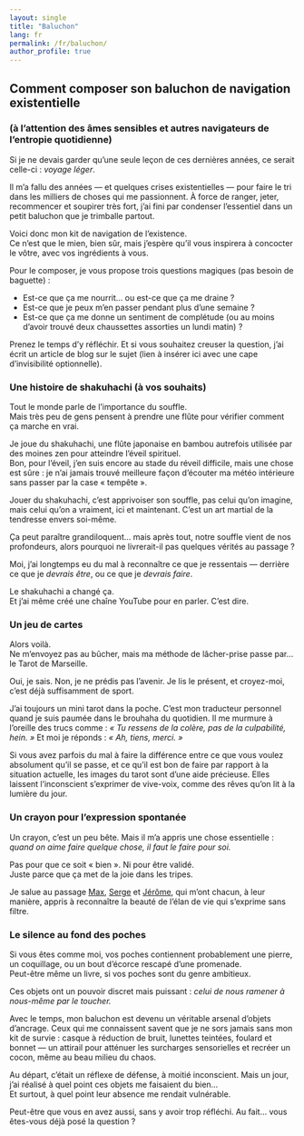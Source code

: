 ```yaml
---
layout: single
title: "Baluchon"
lang: fr
permalink: /fr/baluchon/
author_profile: true
---
```


## Comment composer son baluchon de navigation existentielle 
### (à l’attention des âmes sensibles et autres navigateurs de l’entropie quotidienne)

Si je ne devais garder qu’une seule leçon de ces dernières années, ce serait celle-ci : _voyage léger_.

Il m’a fallu des années — et quelques crises existentielles — pour faire le tri dans les milliers de choses qui me passionnent. À force de ranger, jeter, recommencer et soupirer très fort, j’ai fini par condenser l’essentiel dans un petit baluchon que je trimballe partout.  

Voici donc mon kit de navigation de l’existence. <br />
Ce n’est que le mien, bien sûr, mais j’espère qu’il vous inspirera à concocter le vôtre, avec vos ingrédients à vous.

Pour le composer, je vous propose trois questions magiques (pas besoin de baguette) : <br />
- Est-ce que ça me nourrit… ou est-ce que ça me draine ?
- Est-ce que je peux m’en passer pendant plus d’une semaine ?
- Est-ce que ça me donne un sentiment de complétude (ou au moins d’avoir trouvé deux chaussettes assorties un lundi matin) ?

Prenez le temps d’y réfléchir. Et si vous souhaitez creuser la question, j’ai écrit un article de blog sur le sujet (lien à insérer ici avec une cape d’invisibilité optionnelle).

### Une histoire de shakuhachi (à vos souhaits)

Tout le monde parle de l’importance du souffle. <br />
Mais très peu de gens pensent à prendre une flûte pour vérifier comment ça marche en vrai.

Je joue du shakuhachi, une flûte japonaise en bambou autrefois utilisée par des moines zen pour atteindre l’éveil spirituel. <br />
Bon, pour l’éveil, j’en suis encore au stade du réveil difficile, mais une chose est sûre : je n’ai jamais trouvé meilleure façon d’écouter ma météo intérieure sans passer par la case « tempête ».

Jouer du shakuhachi, c’est apprivoiser son souffle, pas celui qu’on imagine, mais celui qu’on a vraiment, ici et maintenant. C’est un art martial de la tendresse envers soi-même.

Ça peut paraître grandiloquent… mais après tout, notre souffle vient de nos profondeurs, alors pourquoi ne livrerait-il pas quelques vérités au passage ?

Moi, j’ai longtemps eu du mal à reconnaître ce que je ressentais — derrière ce que je _devrais être_, ou ce que je _devrais faire_.

Le shakuhachi a changé ça. <br />
Et j’ai même créé une chaîne YouTube pour en parler. C’est dire.

### Un jeu de cartes

Alors voilà. <br />
Ne m’envoyez pas au bûcher, mais ma méthode de lâcher-prise passe par… le Tarot de Marseille.

Oui, je sais. Non, je ne prédis pas l’avenir. Je lis le présent, et croyez-moi, c’est déjà suffisamment de sport.

J’ai toujours un mini tarot dans la poche. C’est mon traducteur personnel quand je suis paumée dans le brouhaha du quotidien. Il me murmure à l’oreille des trucs comme : _« Tu ressens de la colère, pas de la culpabilité, hein. »_ Et moi je réponds : _« Ah, tiens, merci. »_

Si vous avez parfois du mal à faire la différence entre ce que vous voulez absolument qu’il se passe, et ce qu’il est bon de faire par rapport à la situation actuelle, les images du tarot sont d’une aide précieuse. Elles laissent l’inconscient s’exprimer de vive-voix, comme des rêves qu’on lit à la lumière du jour.  

### Un crayon pour l’expression spontanée

Un crayon, c’est un peu bête. Mais il m’a appris une chose essentielle :<br />
_quand on aime faire quelque chose, il faut le faire pour soi._

Pas pour que ce soit « bien ». Ni pour être validé. <br />
Juste parce que ça met de la joie dans les tripes.

Je salue au passage [Max](https://leshumains.com/max/), [Serge](https://dessinspontane.be/en/) et [Jérôme](https://www.mesters.be), qui m’ont chacun, à leur manière, appris à reconnaître la beauté de l’élan de vie qui s’exprime sans filtre.

### Le silence au fond des poches

Si vous êtes comme moi, vos poches contiennent probablement une pierre, un coquillage, ou un bout d’écorce rescapé d’une promenade. <br />
Peut-être même un livre, si vos poches sont du genre ambitieux.

Ces objets ont un pouvoir discret mais puissant : _celui de nous ramener à nous-même par le toucher._

Avec le temps, mon baluchon est devenu un véritable arsenal d’objets d’ancrage. Ceux qui me connaissent savent que je ne sors jamais sans mon kit de survie : casque à réduction de bruit, lunettes teintées, foulard et bonnet — un attirail pour atténuer les surcharges sensorielles et recréer un cocon, même au beau milieu du chaos.

Au départ, c’était un réflexe de défense, à moitié inconscient. Mais un jour, j’ai réalisé à quel point ces objets me faisaient du bien…<br />
Et surtout, à quel point leur absence me rendait vulnérable.

Peut-être que vous en avez aussi, sans y avoir trop réfléchi.
Au fait… vous êtes-vous déjà posé la question ?
